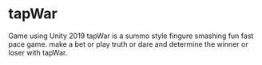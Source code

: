 # tapWar
Game using Unity 2019
tapWar is a summo style fingure smashing fun fast pace game. make a bet or play truth or dare and determine the winner or loser with tapWar.   